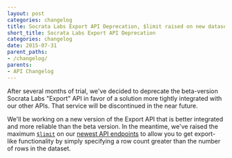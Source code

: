 ```yaml
---
layout: post
categories: changelog
title: Socrata Labs Export API Deprecation, $limit raised on new dataset APIs
short_title: Socrata Labs Export API Deprecation
categories: changelog
date: 2015-07-31
parent_paths: 
- /changelog/
parents: 
- API Changelog
---
```


After several months of trial, we've decided to deprecate the beta-version Socrata Labs "Export" API in favor of a solution more tightly integrated with our other APIs. That service will be discontinued in the near future.

We'll be working on a new version of the Export API that is better integrated and more reliable than the beta version. In the meantime, we've raised the maximum [`$limit`](/docs/paging.html) on our [newest API endpoints](/changelog/2015/04/27/new-higher-performance-apis.html) to allow you to get export-like functionality by simply specifying a row count greater than the number of rows in the dataset.

